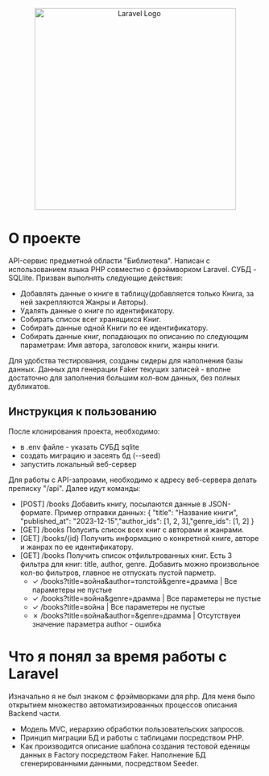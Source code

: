 <p align="center"><a href="https://laravel.com" target="_blank"><img src="https://raw.githubusercontent.com/laravel/art/master/logo-lockup/5%20SVG/2%20CMYK/1%20Full%20Color/laravel-logolockup-cmyk-red.svg" width="400" alt="Laravel Logo"></a></p>

# О проекте

API-сервис предметной области "Библиотека". Написан с использованием языка PHP совместно с фрэймворком Laravel. СУБД - SQLlite.
Призван выполнять следующие действия:

- Добавлять данные о книге в таблицу(добавляется только Книга, за ней закрепляются Жанры и Авторы).
- Удалять данные о книге по идентификатору.
- Собирать список всег хранящихся Книг.
- Собирать данные одной Книги по ее идентификатору.
- Собирать данные книг, попадающих по описанию по следующим параметрам: Имя автора, заголовок книги, жанры книги.

Для удобства тестирования, созданы сидеры для наполнения базы данных. Данных для генерации Faker текущих записей - вполне достаточно для заполнения большим кол-вом данных, без полных дубликатов.

## Инструкция к пользованию

После клонирования проекта, необходимо: 
- в .env файле - указать СУБД sqlite
- создать миграцию и засеять бд (--seed)
- запустить локальный веб-сервер

Для работы с API-запроами, необходимо к адресу веб-сервера делать преписку "/api". Далее идут команды:
- [POST] /books        Добавить книгу, посылаются данные в JSON-формате. Пример отправки данных: { "title": "Название книги", "published_at": "2023-12-15","author_ids": [1, 2, 3],"genre_ids": [1, 2] }
- [GET] /books         Полусить список всех книг с авторами и жанрами.
- [GET] /books/{id}    Получить информацию о конкретной книге, авторе и жанрах по ее идентификатору.
- [GET] /books         Получить список отфильтрованных книг. Есть 3 фильтра для книг: title, author, genre. Добавить можно произвольное кол-во фильтров, главное не отпускать пустой парметр.
    - &check; /books?title=война&author=толстой&genre=драмма    | Все параметеры не пустые
    - &check; /books?title=война&genre=драмма                 | Все параметеры не пустые
    - &check; /books?title=война                                | Все параметеры не пустые
    - &cross; /books?title=война&author=&genre=драмма           | Отсутствуеи значение параметра author - ошибка

# Что я понял за время работы с Laravel
Изначально я не был знаком с фрэймворками для php. Для меня было открытием множество автоматизированных процессов описания Backend части.
- Модель MVC, иерархию обработки пользовательских запросов.
- Принцип миграции БД и работы с таблицами посредством PHP.
- Как производится описание шаблона создания тестовой еденицы данных в Factory посредством Faker. Наполнение БД сгенерированными данными, посредством Seeder.
